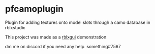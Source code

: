 # pfcamoplugin

Plugin for adding textures onto model slots through a camo database in rblxstudio 

This project was made as a [rblxgui](github.com/xa1on/rblxguilib) demonstration

dm me on discord if you need any help: something#7597

